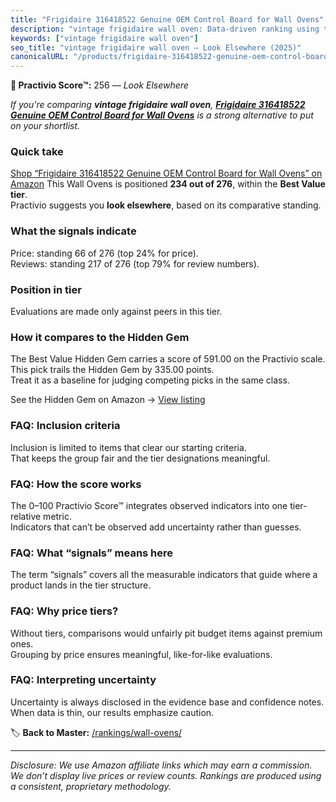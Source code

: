```yaml
---
title: "Frigidaire 316418522 Genuine OEM Control Board for Wall Ovens"
description: "vintage frigidaire wall oven: Data-driven ranking using the Practivio Score™. Positioned by quality, value, demand, findability, momentum."
keywords: ["vintage frigidaire wall oven"]
seo_title: "vintage frigidaire wall oven — Look Elsewhere (2025)"
canonicalURL: "/products/frigidaire-316418522-genuine-oem-control-board-for-wall-ovens-B00N9ZDUO6/"
---
```


**🚫 Practivio Score™:** 256 — _Look Elsewhere_


*If you're comparing **vintage frigidaire wall oven**, **[Frigidaire 316418522 Genuine OEM Control Board for Wall Ovens](https://www.amazon.com/dp/B00N9ZDUO6?tag=practivio-20)** is a strong alternative to put on your shortlist.*
### Quick take
[Shop “Frigidaire 316418522 Genuine OEM Control Board for Wall Ovens” on Amazon](https://www.amazon.com/dp/B00N9ZDUO6?tag=practivio-20)
This Wall Ovens is positioned **234 out of 276**, within the **Best Value tier**.  
Practivio suggests you **look elsewhere**, based on its comparative standing.

### What the signals indicate
Price: standing 66 of 276 (top 24% for price).  
Reviews: standing 217 of 276 (top 79% for review numbers).  

### Position in tier
Evaluations are made only against peers in this tier.

### How it compares to the Hidden Gem
The Best Value Hidden Gem carries a score of 591.00 on the Practivio scale.  
This pick trails the Hidden Gem by 335.00 points.  
Treat it as a baseline for judging competing picks in the same class.  

See the Hidden Gem on Amazon → [View listing](https://www.amazon.com/dp/B0D1CXL52G?tag=practivio-20)

### FAQ: Inclusion criteria
Inclusion is limited to items that clear our starting criteria.  
That keeps the group fair and the tier designations meaningful.

### FAQ: How the score works
The 0–100 Practivio Score™ integrates observed indicators into one tier-relative metric.  
Indicators that can’t be observed add uncertainty rather than guesses.

### FAQ: What “signals” means here
The term “signals” covers all the measurable indicators that guide where a product lands in the tier structure.

### FAQ: Why price tiers?
Without tiers, comparisons would unfairly pit budget items against premium ones.  
Grouping by price ensures meaningful, like-for-like evaluations.

### FAQ: Interpreting uncertainty
Uncertainty is always disclosed in the evidence base and confidence notes.  
When data is thin, our results emphasize caution.


🏷️ **Back to Master:** [/rankings/wall-ovens/](/rankings/wall-ovens/)

---
_Disclosure: We use Amazon affiliate links which may earn a commission. We don’t display live prices or review counts. Rankings are produced using a consistent, proprietary methodology._
